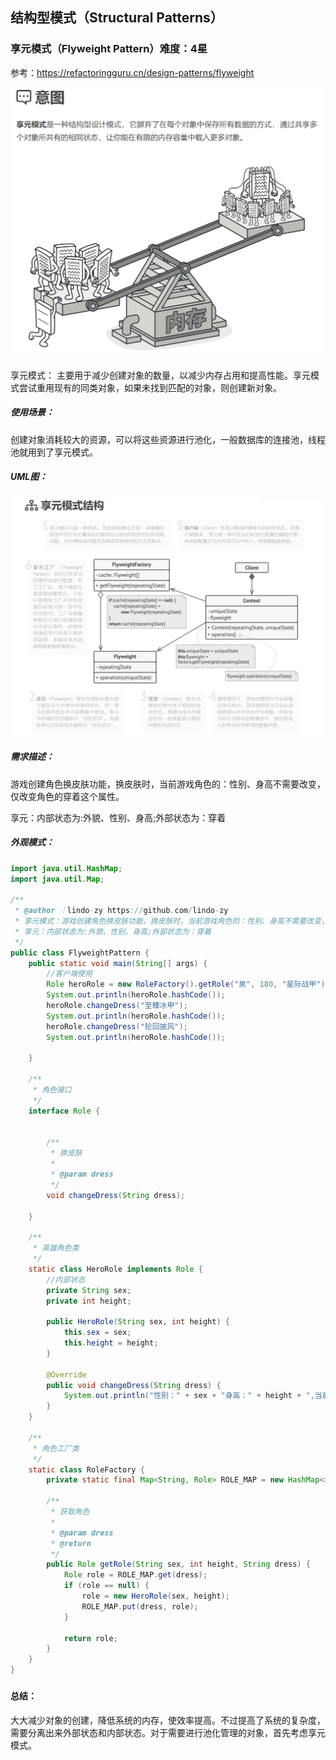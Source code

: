 ## 结构型模式（Structural Patterns）

### 享元模式（Flyweight Pattern）难度：4星

参考：https://refactoringguru.cn/design-patterns/flyweight

![1679835717202](1679835717202.png)

享元模式： 主要用于减少创建对象的数量，以减少内存占用和提高性能。享元模式尝试重用现有的同类对象，如果未找到匹配的对象，则创建新对象。

##### 使用场景：

创建对象消耗较大的资源，可以将这些资源进行池化，一般数据库的连接池，线程池就用到了享元模式。

##### UML图：

![1679835752725](1679835752725.png)

##### 需求描述：

游戏创建角色换皮肤功能，换皮肤时，当前游戏角色的：性别、身高不需要改变，仅改变角色的穿着这个属性。

享元：内部状态为:外貌、性别、身高;外部状态为：穿着

##### 外观模式：

```java
import java.util.HashMap;
import java.util.Map;

/**
 * @author ：lindo-zy https://github.com/lindo-zy
 * 享元模式：游戏创建角色换皮肤功能，换皮肤时，当前游戏角色的：性别、身高不需要改变，仅改变角色的穿着这个属性。
 * 享元：内部状态为:外貌、性别、身高;外部状态为：穿着
 */
public class FlyweightPattern {
    public static void main(String[] args) {
        //客户端使用
        Role heroRole = new RoleFactory().getRole("男", 180, "星际战甲");
        System.out.println(heroRole.hashCode());
        heroRole.changeDress("至臻冰甲");
        System.out.println(heroRole.hashCode());
        heroRole.changeDress("轮回披风");
        System.out.println(heroRole.hashCode());

    }

    /**
     * 角色接口
     */
    interface Role {


        /**
         * 换皮肤
         *
         * @param dress
         */
        void changeDress(String dress);

    }

    /**
     * 英雄角色类
     */
    static class HeroRole implements Role {
        //内部状态
        private String sex;
        private int height;

        public HeroRole(String sex, int height) {
            this.sex = sex;
            this.height = height;
        }

        @Override
        public void changeDress(String dress) {
            System.out.println("性别：" + sex + "身高：" + height + ",当前皮肤为：" + dress);
        }
    }

    /**
     * 角色工厂类
     */
    static class RoleFactory {
        private static final Map<String, Role> ROLE_MAP = new HashMap<>();

        /**
         * 获取角色
         *
         * @param dress
         * @return
         */
        public Role getRole(String sex, int height, String dress) {
            Role role = ROLE_MAP.get(dress);
            if (role == null) {
                role = new HeroRole(sex, height);
                ROLE_MAP.put(dress, role);
            }

            return role;
        }
    }
}

```

#####     

#### 总结：

大大减少对象的创建，降低系统的内存，使效率提高。不过提高了系统的复杂度，需要分离出来外部状态和内部状态。对于需要进行池化管理的对象，首先考虑享元模式。

